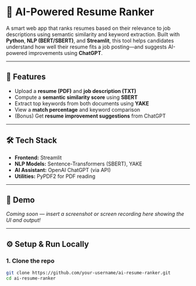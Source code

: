 # 🎯 AI-Powered Resume Ranker

A smart web app that ranks resumes based on their relevance to job descriptions using semantic similarity and keyword extraction. Built with **Python**, **NLP (BERT/SBERT)**, and **Streamlit**, this tool helps candidates understand how well their resume fits a job posting—and suggests AI-powered improvements using **ChatGPT**.

---

## 🚀 Features

- Upload a **resume (PDF)** and **job description (TXT)**
- Compute a **semantic similarity score** using **SBERT**
- Extract top keywords from both documents using **YAKE**
- View a **match percentage** and keyword comparison
- (Bonus) Get **resume improvement suggestions** from ChatGPT

---

## 🛠️ Tech Stack

- **Frontend:** Streamlit  
- **NLP Models:** Sentence-Transformers (SBERT), YAKE  
- **AI Assistant:** OpenAI ChatGPT (via API)  
- **Utilities:** PyPDF2 for PDF reading

---

## 📸 Demo

*Coming soon — insert a screenshot or screen recording here showing the UI and output!*

---

## ⚙️ Setup & Run Locally

### 1. Clone the repo
```bash
git clone https://github.com/your-username/ai-resume-ranker.git
cd ai-resume-ranker
